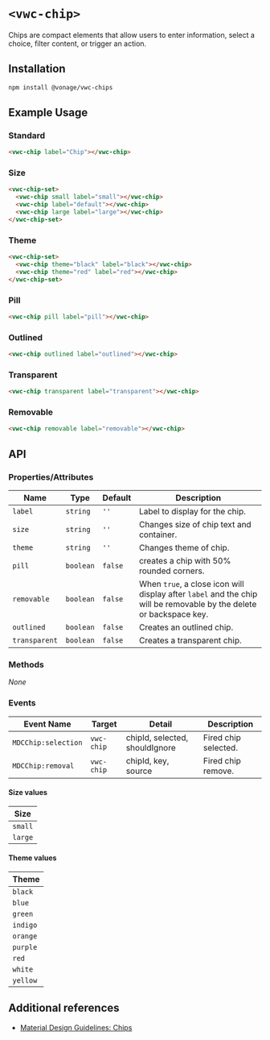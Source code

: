 # `<vwc-chip>`

Chips are compact elements that allow users to enter information, select a choice, filter content, or trigger an action.

<!-- [Demo](https://material-components.github.io/material-components-web-components/demos/button/) -->

## Installation

```sh
npm install @vonage/vwc-chips
```

## Example Usage

### Standard

<!-- ![](images/image.png) -->

```html
<vwc-chip label="Chip"></vwc-chip>
```

### Size

<!-- ![](images/image.png) -->

```html
<vwc-chip-set>
  <vwc-chip small label="small"></vwc-chip>
  <vwc-chip label="default"></vwc-chip>
  <vwc-chip large label="large"></vwc-chip>
</vwc-chip-set>
```

### Theme

<!-- ![](images/image.png) -->

```html
<vwc-chip-set>
  <vwc-chip theme="black" label="black"></vwc-chip>
  <vwc-chip theme="red" label="red"></vwc-chip>
</vwc-chip-set>
```

### Pill

<!-- ![](images/image.png) -->

```html
<vwc-chip pill label="pill"></vwc-chip>
```

### Outlined

<!-- ![](images/image.png) -->

```html
<vwc-chip outlined label="outlined"></vwc-chip>
```

### Transparent

<!-- ![](images/image.png) -->

```html
<vwc-chip transparent label="transparent"></vwc-chip>
```

### Removable

<!-- ![](images/image.png) -->

```html
<vwc-chip removable label="removable"></vwc-chip>
```

## API

<!-- ### Slots
| Name           | Description
| -------------- | -----------
| _default_      | Default content to display between both icons and after label. __NOTE:__ It is highly recommended to set the `label` property instead of projecting text as it will also set the `aria-label` -->

### Properties/Attributes
| Name | Type | Default | Description
| ---- | ---- | ------- | -----------
| `label` | `string` | `''` | Label to display for the chip.
| `size` | `string` | `''` | Changes size of chip text and container.
| `theme` | `string` | `''` | Changes theme of chip.
| `pill` | `boolean` | `false` | creates a chip with 50% rounded corners.
| `removable` | `boolean` | `false` | When `true`, a close icon will display after `label` and the chip will be removable by the delete or backspace key.
| `outlined` | `boolean` | `false` | Creates an outlined chip.
| `transparent` | `boolean` | `false` | Creates a transparent chip.

### Methods
*None*

### Events

| Event Name | Target | Detail | Description
| ---------- | ------ | ------ | -----------
| `MDCChip:selection` | `vwc-chip` | chipId, selected, shouldIgnore | Fired chip selected.
| `MDCChip:removal` | `vwc-chip` | chipId, key, source | Fired chip remove.

#### Size values

| Size
| ----
| `small`
| `large`

#### Theme values

| Theme
| -----
| `black`
| `blue`
| `green`
| `indigo`
| `orange`
| `purple`
| `red`
| `white`
| `yellow`

## Additional references

- [Material Design Guidelines: Chips](https://material.io/design/components/chips.html)

